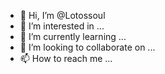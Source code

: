 - 👋 Hi, I’m @Lotossoul
- 👀 I’m interested in ...
- 🌱 I’m currently learning ...
- 💞️ I’m looking to collaborate on ...
- 📫 How to reach me ...

<!---
Lotossoul/Lotossoul is a ✨ special ✨ repository because its `README.md` (this file) appears on your GitHub profile.
You can click the Preview link to take a look at your changes.
--->
